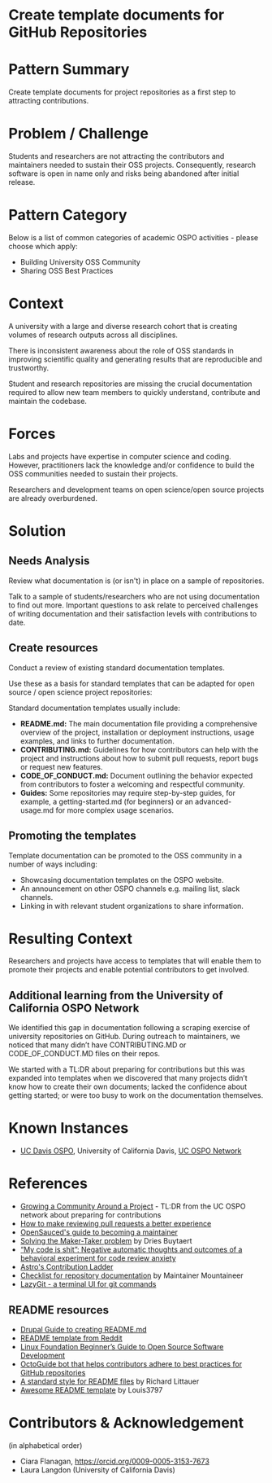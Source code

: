 # Create template documents for GitHub Repositories

# Pattern Summary

Create template documents for project repositories as a first step to attracting contributions.

# Problem / Challenge

Students and researchers are not attracting the contributors and maintainers needed to sustain their OSS projects. Consequently, research software is open in name only and risks being abandoned after initial release.

# Pattern Category

Below is a list of common categories of academic OSPO activities \- please choose which apply:

- Building University OSS Community
- Sharing OSS Best Practices  

# Context

A university with a large and diverse research cohort that is creating volumes of research outputs across all disciplines.

There is inconsistent awareness about the role of OSS standards in improving scientific quality and generating results that are reproducible and trustworthy.

Student and research repositories are missing the crucial documentation required to allow new team members to quickly understand, contribute and maintain the codebase.

# Forces

Labs and projects have expertise in computer science and coding. However, practitioners lack the knowledge and/or confidence to build the OSS communities needed to sustain their projects. 

Researchers and development teams on open science/open source projects are already overburdened.

# Solution

## Needs Analysis

Review what documentation is (or isn't) in place on a sample of repositories. 

Talk to a sample of students/researchers who are not using documentation to find out more. Important questions to ask relate to perceived challenges of writing documentation and their satisfaction levels with contributions to date.

## Create resources

Conduct a review of existing standard documentation templates.

Use these as a basis for standard templates that can be adapted for open source / open science project repositories:

Standard documentation templates usually include:

- **README.md:** The main documentation file providing a comprehensive overview of the project, installation or deployment instructions, usage examples, and links to further documentation.
- **CONTRIBUTING.md:** Guidelines for how contributors can help with the project and instructions about how to submit pull requests, report bugs or request new features.
- **CODE_OF_CONDUCT.md:** Document outlining the behavior expected from contributors to foster a welcoming and respectful community.
- **Guides:** Some repositories may require step-by-step guides, for example, a getting-started.md (for beginners) or an advanced-usage.md for more complex usage scenarios.

## Promoting the templates

Template documentation can be promoted to the OSS community in a number of ways including:

- Showcasing documentation templates on the OSPO website.
- An announcement on other OSPO channels e.g.  mailing list, slack channels.
- Linking in with relevant student organizations to share information.

# Resulting Context

Researchers and projects have access to templates that will enable them to promote their projects and enable potential contributors to get involved.

## Additional learning from the University of California OSPO Network

We identified this gap in documentation following a scraping exercise of university repositories on GitHub. During outreach to maintainers, we noticed that many didn’t have CONTRIBUTING.MD or CODE_OF_CONDUCT.MD files on their repos.

We started with a TL:DR about preparing for contributions but this was expanded into templates when we discovered that many projects didn’t know how to create their own documents; lacked the confidence about getting started; or were too busy to work on the documentation themselves.

# Known Instances

* [UC Davis OSPO](https://ucospo.net/davis/), University of California Davis, [UC OSPO Network](https://ucospo.net/about/)  

# References

* [Growing a Community Around a Project](https://ucospo.net/oss-resources/) - TL:DR from the UC OSPO network about preparing for contributions
* [How to make reviewing pull requests a better experience](https://opensource.net/simplify-pull-request-reviews/)
* [OpenSauced's guide to becoming a maintainer](https://opensauced.pizza/learn/becoming-a-maintainer)
* [Solving the Maker-Taker problem](https://dri.es/solving-the-maker-taker-problem) by Dries Buytaert
* [“My code is shit”: Negative automatic thoughts and outcomes of a behavioral experiment for code review anxiety](https://osf.io/preprints/psyarxiv/hz3et)
* [Astro's Contribution Ladder](https://github.com/withastro/.github/blob/main/GOVERNANCE.md)
* [Checklist for repository documentation](https://github.com/mntnr/audit-templates/blob/master/audit-template.md) by Maintainer Mountaineer
* [LazyGit - a terminal UI for git commands](https://github.com/jesseduffield/lazygit?tab=readme-ov-file#features)

## README resources
* [Drupal Guide to creating README.md](https://www.drupal.org/docs/develop/managing-a-drupalorg-theme-module-or-distribution-project/documenting-your-project/readmemd-template)
* [README template from Reddit](https://github.com/Louis3797/awesome-readme-template?tab=readme-ov-file#gem-acknowledgements)
* [Linux Foundation Beginner’s Guide to Open Source Software Development](https://training.linuxfoundation.org/training/beginners-guide-open-source-software-development)
* [OctoGuide bot that helps contributors adhere to best practices for GitHub repositories](https://octo.guide/)
* [A standard style for README files](https://github.com/RichardLitt/standard-readme/?tab=readme-ov-file#usage) by Richard Littauer
* [Awesome README template](https://github.com/Louis3797/awesome-readme-template/blob/main/README-WITHOUT-EMOJI.md#prerequisites) by Louis3797

# Contributors & Acknowledgement

(in alphabetical order)
* Ciara Flanagan, https://orcid.org/0009-0005-3153-7673
* Laura Langdon (University of California Davis)
